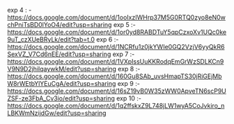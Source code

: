 exp 4 : - https://docs.google.com/document/d/1ooIxzIWHrp37M5G0RTQ0zyo8eN0wchPniTsBD0lYoO4/edit?usp=sharing 
exp 5 :-  https://docs.google.com/document/d/1or0yd8RABDTuY5qpCzxoXv1UQc0ke9uT_czXUeBRyLk/edit?tab=t.0
exp 6 :- https://docs.google.com/document/d/1NCRfu1z0jkYWIe0GQ2VzjV6yyQkR6SexVZ_V7Cd6nEE/edit?usp=sharing
exp 7 :- https://docs.google.com/document/d/1VXpIssUuKKRodqEmGrWzSDLKCn9V9N9D2jhilqaywkM/edit?usp=sharing
exp 8 :- https://docs.google.com/document/d/160Gu8SAb_uvsHmapTS30jRiGEjMbW8rWEtbYlYEuCgA/edit?usp=sharing
exp 9 :- https://docs.google.com/document/d/16sZ19vB0W35zWW0ApveTN6scP9UZSF-ze3FbA_Cv3io/edit?usp=sharing
exp 10 :- https://docs.google.com/document/d/1q2ffskxZ9L748jLW1wyA5CoJvkiro_nLBKWmNzijdGw/edit?usp=sharing
